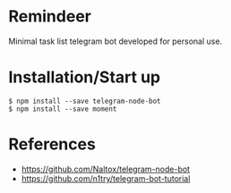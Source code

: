 # Remindeer
Minimal task list telegram bot developed for personal use.

# Installation/Start up
```
$ npm install --save telegram-node-bot
$ npm install --save moment
```

# References
- https://github.com/Naltox/telegram-node-bot
- https://github.com/n1try/telegram-bot-tutorial
